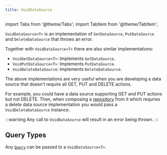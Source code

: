 ```yaml
---
title: VoidDataSource
---
```


import Tabs from '@theme/Tabs';
import TabItem from '@theme/TabItem';

`VoidDataSource<T>` is an implementation of `GetDataSource`, `PutDataSource` and `DeleteDataSource` that throws an error. 

Together with `VoidDataSource<T>` there are also similar implementations:

- `VoidGetDataSource<T>`: Implements `GetDataSource`.
- `VoidPutDataSource<T>`: Implements `PutDataSource`.
- `VoidDeleteDataSource`: Implements `DeleteDataSource`.

The above implementations are very useful when you are developing a data source that doesn't require all GET, PUT and DELETE actions. 

For example, you could have a data source supporting GET and PUT actions but not DELETE. Then, when composing a [repository](../repository/repository.md) from it which requries a delete data source implementation you would pass a `VoidDeleteDataSource` instance.

:::warning
Any call to `VoidDataSource` will result in an error being thrown.
:::

## Query Types

Any [`Query`](query) can be passed to a `VoidDataSource<T>`.
